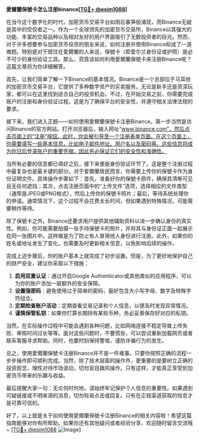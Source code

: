 **愛爾蘭保號卡怎么注册binance[[TG💪+ @esim1088](https://t.me/s/esim1088)]**

在当今这个数字化的时代，加密货币交易平台如雨后春笋般涌现，而Binance无疑是其中的佼佼者之一。作为一个全球领先的加密货币交易所，Binance以其强大的功能、丰富的交易品种以及相对友好的用户界面吸引了无数投资者的目光。然而，对于许多想要参与加密货币投资的朋友来说，如何注册并使用Binance却成了一道难题。特别是对于居住在愛爾蘭的人来说，保號卡（即爱尔兰身份证或护照）是必不可少的身份验证工具。那么，究竟该如何利用愛爾蘭保號卡来注册Binance呢？这篇文章将为你详细解答。

首先，让我们简单了解一下Binance的基本情况。Binance是一个总部位于马耳他的加密货币交易平台，它提供了多种数字资产的买卖服务。无论是新手还是资深玩家，都可以在这里找到适合自己的投资机会。不过，在开始交易之前，你需要完成账户的注册和身份验证过程。这是为了确保平台的安全性，并遵守相关法律法规的要求。

接下来，我们进入正题——如何使用愛爾蘭保號卡注册Binance。第一步当然是访问Binance的官方网站。打开浏览器后，输入网址“www.binance.com”，然后点击页面上的“注册”按钮。此时，你会被引导至一个注册表单页面。在这个页面上，你需要填写一些基本信息，比如电子邮件地址、用户名以及密码等。这些信息将成为你日后登录账户的重要凭据，因此务必保证它们的安全性和准确性。

当所有必要的信息都已填好之后，接下来便是身份验证环节了。这是整个注册过程中最复杂也是最关键的部分。对于爱爾蘭居民而言，你需要上传你的保號卡作为身份证明文件。具体操作步骤如下：首先，准备好你的保號卡原件，确保其清晰可见且无任何遮挡；其次，点击注册页面中的“上传文件”选项，选择相应的文件类型（通常是JPEG或PNG格式），然后上传你的保號卡照片；最后，等待系统处理你的申请。通常情况下，这个过程不会花费太长时间，但如果遇到特殊情况，可能需要稍作等待。

除了保號卡之外，Binance还要求用户提供其他辅助资料以进一步确认身份的真实性。例如，你可能需要拍摄一张手持保號卡的照片，并将其与身份证正面一起展示在同一张图片中。这样做是为了防止有人冒用他人身份进行注册。此外，如果你的姓名或地址发生了变化，也需要及时更新相关信息，以免影响后续的操作。

完成上述步骤后，你的账户基本上就完成了初步设置。但是，为了更好地保护自己的财产安全，建议你采取以下措施：

1. **启用双重认证**：通过开启Google Authenticator或其他类似的应用程序，可以为你的账户添加一层额外的安全保障。
2. **设置强密码**：避免使用过于简单的密码，最好包含大小写字母、数字及特殊字符组合。
3. **定期检查账户活动**：定期查看交易记录和个人信息，以便及时发现异常情况。
4. **谨慎保管私钥**：如果你打算长期持有某些币种，务必妥善保存好对应的私钥。

当然，在实际操作过程中可能会遇到各种问题，比如网络连接不稳定导致上传失败、审核时间过长等等。面对这些问题时，不要慌张，可以尝试重新加载网页或者联系客服寻求帮助。同时，也要时刻保持警惕，谨防诈骗行为的发生。

总之，使用愛爾蘭保號卡注册Binance并不是一件难事，只要你按照正确的流程一步步操作即可顺利完成。当然，除了技术层面的操作外，更重要的是要树立正确的投资观念，理性对待市场波动，切勿盲目跟风操作。只有这样，才能真正享受到加密货币带来的乐趣与收益。

最后提醒大家一句：无论何时何地，请始终牢记保护个人信息的重要性。如果遇到可疑链接或不明来源的消息，切勿轻易点击或回复。只有在正规渠道获取的信息才是可靠可信的。

好了，以上就是关于如何使用愛爾蘭保號卡注册Binance的相关内容啦！希望这篇指南能够对你有所帮助。如果你还有其他疑问或者经验分享，欢迎随时留言交流哦~ [[TG💪+ @esim1088](https://t.me/s/esim1088) ![Image](https://i.postimg.cc/4NQfJmqS/Snipaste-2025-05-13-00-14-12.png)]